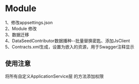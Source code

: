 # Module

1、修改appsettings.json  
2、Module 修改  
3、数据迁移  
4、DataSeedContributor数据播种--批量替换密匙、添加JsClient  
5、Contracts.xml生成，设置为嵌入的资源，用于Swagger注释显示

## 使用注意

将所有自定义ApplicationService层 的方法添加权限  
